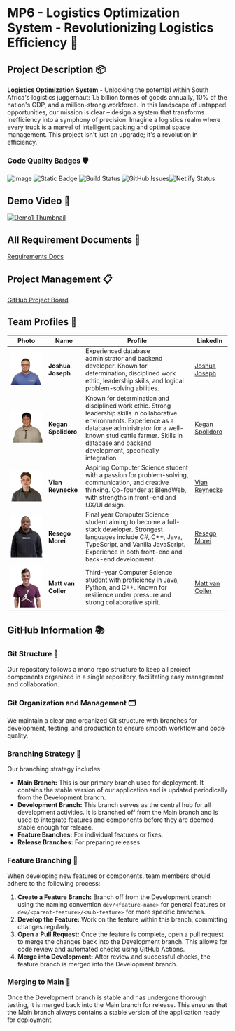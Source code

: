 # MP6 - Logistics Optimization System - Revolutionizing Logistics Efficiency 🚛

## Project Description 📦

**Logistics Optimization System** - Unlocking the potential within South Africa's logistics juggernaut: 1.5 billion tonnes of goods annually, 10% of the nation's GDP, and a million-strong workforce. In this landscape of untapped opportunities, our mission is clear – design a system that transforms inefficiency into a symphony of precision. Imagine a logistics realm where every truck is a marvel of intelligent packing and optimal space management. This project isn't just an upgrade; it's a revolution in efficiency.

### Code Quality Badges 🛡️
![image](https://github.com/COS301-SE-2024/Extended-Planning-Instrument-for-Unpredictable-Spaces-and-Environments/assets/130755249/d645989e-9147-44a0-a3fc-5b398450573f) ![Static Badge](https://img.shields.io/badge/Build-passing-brightgreen?logo=github)
![Build Status](https://github.com/COS301-SE-2024/Extended-Planning-Instrument-for-Unpredictable-Spaces-and-Environments/actions/workflows/unitTest.yml/badge.svg) ![GitHub Issues](https://img.shields.io/github/issues/COS301-SE-2024/Extended-Planning-Instrument-for-Unpredictable-Spaces-and-Environments.svg)![Netlify Status](https://api.netlify.com/api/v1/badges/a7c82b81-4286-4d5c-a508-877ae169507c/deploy-status)

## Demo Video 🎥
[![Demo1 Thumbnail](https://github.com/COS301-SE-2024/Extended-Planning-Instrument-for-Unpredictable-Spaces-and-Environments/assets/130755249/7ec24e36-c321-47a7-9b28-6e699b44fad6)](https://www.youtube.com/playlist?list=PLGYYgsVv-70oToZzb5FKrY-J9i_26m-jt)

## All Requirement Documents 📄
[Requirements Docs](Docs)

## Project Management 📋
[GitHub Project Board](https://github.com/orgs/COS301-SE-2024/projects/87)

## Team Profiles 👥

| Photo | Name | Profile | LinkedIn |
|-------|------|---------|----------|
| ![Joshua Joseph](Members/Josh.png) | **Joshua Joseph** | Experienced database administrator and backend developer. Known for determination, disciplined work ethic, leadership skills, and logical problem-solving abilities. | [Joshua Joseph](https://www.linkedin.com/in/joshua-joseph-78798a256/) |
| ![Kegan Spolidoro](Members/Kegan.png) | **Kegan Spolidoro** | Known for determination and disciplined work ethic. Strong leadership skills in collaborative environments. Experience as a database administrator for a well-known stud cattle farmer. Skills in database and backend development, specifically integration. | [Kegan Spolidoro](https://www.linkedin.com/in/kegan-spolidoro-6645052b9/?utm_source=share&utm_campaign=share_via&utm_content=profile&utm_medium=ios_app) |
| ![Vian Reynecke](Members/Vian.png) | **Vian Reynecke** | Aspiring Computer Science student with a passion for problem-solving, communication, and creative thinking. Co-founder at BlendWeb, with strengths in front-end and UX/UI design. | [Vian Reynecke](https://www.linkedin.com/in/vian-reynecke-a80604282/?utm_source=share&utm_campaign=share_via&utm_content=profile&utm_medium=ios_app) |
| ![Resego Morei](Members/Resego.png) | **Resego Morei** | Final year Computer Science student aiming to become a full-stack developer. Strongest languages include C#, C++, Java, TypeScript, and Vanilla JavaScript. Experience in both front-end and back-end development. | [Resego Morei](https://www.linkedin.com/in/resego-morei-436688168/) |
| ![Matt van Coller](Members/Matt.png) | **Matt van Coller** | Third-year Computer Science student with proficiency in Java, Python, and C++. Known for resilience under pressure and strong collaborative spirit. | [Matt van Coller](https://www.linkedin.com/in/matt-van-coller-5a9b6727a/?trk=contact-info) |

## GitHub Information 📚

### Git Structure 🌳
Our repository follows a mono repo structure to keep all project components organized in a single repository, facilitating easy management and collaboration.

### Git Organization and Management 🗂️
We maintain a clear and organized Git structure with branches for development, testing, and production to ensure smooth workflow and code quality.

### Branching Strategy 🔀
Our branching strategy includes:
- **Main Branch:** This is our primary branch used for deployment. It contains the stable version of our application and is updated periodically from the Development branch.
- **Development Branch:** This branch serves as the central hub for all development activities. It is branched off from the Main branch and is used to integrate features and components before they are deemed stable enough for release.
- **Feature Branches:** For individual features or fixes.
- **Release Branches:** For preparing releases.

### Feature Branching 🌿
When developing new features or components, team members should adhere to the following process:
1. **Create a Feature Branch:** Branch off from the Development branch using the naming convention `dev/<feature-name>` for general features or `dev/<parent-feature>/<sub-feature>` for more specific branches.
2. **Develop the Feature:** Work on the feature within this branch, committing changes regularly.
3. **Open a Pull Request:** Once the feature is complete, open a pull request to merge the changes back into the Development branch. This allows for code review and automated checks using GitHub Actions.
4. **Merge into Development:** After review and successful checks, the feature branch is merged into the Development branch.

### Merging to Main 🔗
Once the Development branch is stable and has undergone thorough testing, it is merged back into the Main branch for release. This ensures that the Main branch always contains a stable version of the application ready for deployment.

